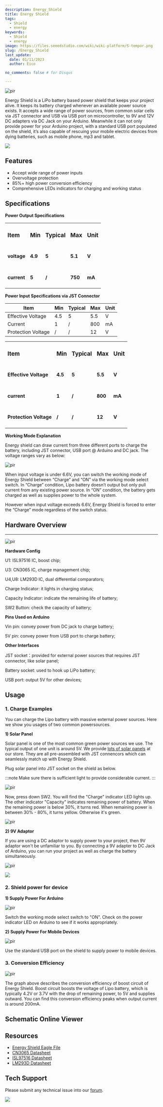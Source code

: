 ```yaml
---
description: Energy_Shield
title: Energy Shield
tags:
  - Shield
  - energy
keywords:
  - Shield
  - energy
image: https://files.seeedstudio.com/wiki/wiki-platform/S-tempor.png
slug: /Energy_Shield
last_update:
  date: 01/11/2023  
  author: Eico 

no_comments: false # for Disqus

---
```

<p style={{textAlign: 'center'}}><img src="https://files.seeedstudio.com/wiki/Energy_Shield/img/Energy_Shield.jpg" alt="pir" width={600} height="auto" /></p>

Energy Shield is a LiPo battery based power shield that keeps your project alive. It keeps its battery charged whenever an available power source exists. It accepts a wide range of power sources, from common solar cells via JST connector and USB via USB port on microcontroller, to 9V and 12V DC adapters via DC Jack on your Arduino. Meanwhile it can not only provide power for your Arduino project, with a standard USB port populated on the shield, it’s also capable of rescuing your mobile electric devices from dying batteries, such as mobile phone, mp3 and tablet.

<p style={{textAlign: 'center'}}><a href="https://www.seeedstudio.com/energy-shield-p-1373.html" target="_blank"><img src="https://files.seeedstudio.com/wiki/Seeed-WiKi/docs/images/300px-Get_One_Now_Banner-ragular.png" /></a></p>

## Features

- Accept wide range of power inputs
- Overvoltage protection
- 85%+ high power conversion efficiency
- Comprehensive LEDs indicators for charging and working status

## Specifications

**Power Output Specifications**

<table align="center">
  <tbody>
  <tr>
    <td><h3>Item</h3></td>
    <td><h3>Min</h3></td>
    <td><h3>Typical</h3></td>
    <td><h3>Max</h3></td>
    <td><h3>Unit</h3></td>
  </tr>
  <tr>
    <td><h4>voltage</h4></td>
    <td><h4>4.9</h4></td>
    <td><h4>5</h4></td>
    <td><h4>5.1</h4></td>
    <td><h4>V</h4></td>
  </tr>
  <tr>
    <td><h4>current</h4></td>
    <td><h4>5</h4></td>
    <td><h4>/</h4></td>
    <td><h4>750</h4></td>
    <td><h4>mA</h4></td>
  </tr>
  </tbody></table>

**Power Input Specifications via JST Connector**

| Item               | Min | Typical | Max | Unit |
|--------------------|-----|---------|-----|------|
| Effective Voltage  | 4.5 | 5       | 5.5 | V    |
| Current            | 1   | /       | 800 | mA   |
| Protection Voltage | /   | /       | 12  | V    |

<table align="center">
  <tbody>
  <tr>
    <td><h3>Item</h3></td>
    <td><h3>Min</h3></td>
    <td><h3>Typical</h3></td>
    <td><h3>Max</h3></td>
    <td><h3>Unit</h3></td>
  </tr>
  <tr>
    <td><h4>Effective Voltage</h4></td>
    <td><h4>4.5</h4></td>
    <td><h4>5</h4></td>
    <td><h4>5.5</h4></td>
    <td><h4>V</h4></td>
  </tr>
  <tr>
    <td><h4>current</h4></td>
    <td><h4>1</h4></td>
    <td><h4>/</h4></td>
    <td><h4>800</h4></td>
    <td><h4>mA</h4></td>
  </tr>
  <tr>
    <td><h4>Protection Voltage</h4></td>
    <td><h4>/</h4></td>
    <td><h4>/</h4></td>
    <td><h4>12</h4></td>
    <td><h4>V</h4></td>
  </tr>
  </tbody></table>

**Working Mode Explanation**

Energy shield can draw current from three different ports to charge the battery, including JST connector, USB port @ Arduino and DC jack. The voltage ranges vary as below:
<p style={{textAlign: 'center'}}><img src="https://files.seeedstudio.com/wiki/Energy_Shield/img/Working_Mode_Explanation.jpg" alt="pir" width={600} height="auto" /></p>

When input voltage is under 6.6V, you can switch the working mode of Energy Shield between “Charge” and “ON” via the working mode select switch. In “Charge” condition, Lipo battery doesn’t output but only pull current from any existing power source. In “ON” condition, the battery gets charged as well as supplies power to the whole system.

However when input voltage exceeds 6.6V, Energy Shield is forced to enter the “Charge” mode regardless of the switch status.

## Hardware Overview

---------
<p style={{textAlign: 'center'}}><img src="https://files.seeedstudio.com/wiki/Energy_Shield/img/Energy_Shield_Interface_V2.0.jpg" alt="pir" width={600} height="auto" /></p>

**Hardware Config**

U1: ISL97516 IC, boost chip;

U3: CN3065 IC, charge management chip;

U4,U8: LM293D IC, dual differential comparators;

Charge Indicator: it lights in charging status;

Capacity Indicator: indicate the remaining life of battery;

SW2 Button: check the capacity of battery;

**Pins Used on Arduino**

Vin pin: convey power from DC jack to charge battery;

5V pin: convey power from USB port to charge battery;

**Other Interfaces**

JST socket：provided for external power sources that requires JST connector, like solar panel;

Battery socket: used to hook up LiPo battery;

USB port: output 5V for other devices;

Usage
-----

### 1. Charge Examples

You can charge the Lipo battery with massive external power sources. Here we show you usages of two common powersources.

**1) Solar Panel**

Solar panel is one of the most common green power sources we use. The typical output of one unit is around 5V. We provide [lots of solar panels](https://www.seeedstudio.com/s/solar%20panel.html) at our store. They are all pre-assembled with JST connencors which can seamlessly match up with Energy Shield.

Plug solar panel into JST socket on the shield as below.

:::note
Make sure there is sufficient light to provide considerable current.
:::

<p style={{textAlign: 'center'}}><img src="https://files.seeedstudio.com/wiki/Energy_Shield/img/Charge_using_Solar_Panel_.jpg" alt="pir" width={600} height="auto" /></p>

Now, press down SW2. You will find the "Charge" indicator LED lights up. The other indicator "Capacity" indicates remaining power of battery. When the remaining power is below 30%, it turns red. When remaining power is between 30% - 80%, it turns yellow. Otherwise it's green.
<p style={{textAlign: 'center'}}><img src="https://files.seeedstudio.com/wiki/Energy_Shield/img/Remaining_power_indicator.jpg" alt="pir" width={600} height="auto" /></p>

**2) 9V Adaptor**

If you are using a DC adaptor to supply power to your project, then 9V adaptor won't be unfamiliar to you. By connecting a 9V adapter to DC Jack of Arduino, you can run your project as well as charge the battery simultaneously.

<p style={{textAlign: 'center'}}><img src="https://files.seeedstudio.com/wiki/Energy_Shield/img/Remaining_power_indicator.jpg" alt="pir" width={600} height="auto" /></p>

![](https://files.seeedstudio.com/wiki/Energy_Shield/img/Charge_using_9V_Jack.jpg)

### 2. Shield power for device

**1) Supply Power For Arduino**

<p style={{textAlign: 'center'}}><img src="https://files.seeedstudio.com/wiki/Energy_Shield/img/Charge_for_Arduino.jpg" alt="pir" width={600} height="auto" /></p>

Switch the working mode select switch to "ON". Check on the power indicator LED on Arduino to see if it works appropriately.

**2) Supply Power For Mobile Devices**

<p style={{textAlign: 'center'}}><img src="https://files.seeedstudio.com/wiki/Energy_Shield/img/Charge_for_Phone.jpg" alt="pir" width={600} height="auto" /></p>

Use the standard USB port on the shield to supply power to mobile devices.

### 3. Conversion Efficiency

<p style={{textAlign: 'center'}}><img src="https://files.seeedstudio.com/wiki/Energy_Shield/img/Convert_effect.jpg" alt="pir" width={600} height="auto" /></p>

The graph above describes the conversion efficiency of boost circuit of Energy Shield. Boost circuit boosts the voltage of Lipo battery, which is typically 4.2V or 3.7V with the drop of remaining power, to 5V and supplies outward. You can find this conversion efficiency peaks when output current is around 200mA.

## Schematic Online Viewer

<div className="altium-ecad-viewer" data-project-src="https://files.seeedstudio.com/wiki/Energy_Shield/res/Energy_Shield_Eagel_File.zip" style={{borderRadius: '0px 0px 4px 4px', height: 500, borderStyle: 'solid', borderWidth: 1, borderColor: 'rgb(241, 241, 241)', overflow: 'hidden', maxWidth: 1280, maxHeight: 700, boxSizing: 'border-box'}}>
</div>

## Resources

- [Energy Shield Eagle File](https://files.seeedstudio.com/wiki/Energy_Shield/res/Energy_Shield_Eagel_File.zip)
- [CN3065 Datasheet](http://www.consonance-elec.com/pdf/datasheet/DSE-CN3065.pdf)
- [ISL97516 Datasheet](https://files.seeedstudio.com/wiki/Energy_Shield/res/ISL97516.pdf)
- [LM293D Datasheet](https://files.seeedstudio.com/wiki/Energy_Shield/res/LM293D.pdf)

<!-- This Markdown file was created from https://www.seeedstudio.com/wiki/Energy_Shield -->

## Tech Support

Please submit any technical issue into our [forum](https://forum.seeedstudio.com/).
<br />
<p style={{textAlign: 'center'}}><a href="https://www.seeedstudio.com/act-4.html?utm_source=wiki&utm_medium=wikibanner&utm_campaign=newproducts" target="_blank"><img src="https://files.seeedstudio.com/wiki/Wiki_Banner/new_product.jpg" /></a></p>
